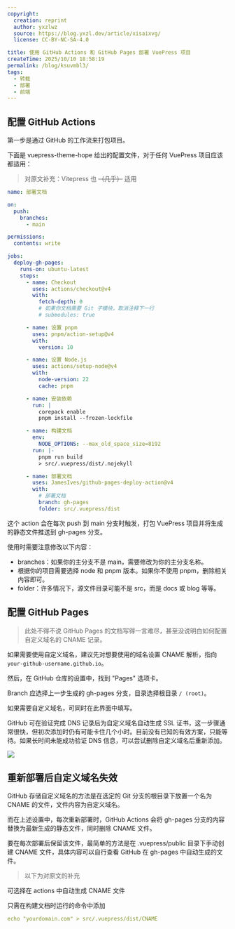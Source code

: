 ```yaml
---
copyright:
  creation: reprint
  author: yxzlwz
  source: https://blog.yxzl.dev/article/xisaixvg/
  license: CC-BY-NC-SA-4.0

title: 使用 GitHub Actions 和 GitHub Pages 部署 VuePress 项目
createTime: 2025/10/10 18:58:19
permalink: /blog/ksuvmbl3/
tags:
  - 转载
  - 部署
  - 前端
---
```


## 配置 GitHub Actions

第一步是通过 GitHub 的工作流来打包项目。

下面是 vuepress-theme-hope 给出的配置文件，对于任何 VuePress 项目应该都适用：

> 对原文补充：Vitepress 也 ~~（几乎）~~ 适用

```yaml
name: 部署文档

on:
  push:
    branches:
      - main

permissions:
  contents: write

jobs:
  deploy-gh-pages:
    runs-on: ubuntu-latest
    steps:
      - name: Checkout
        uses: actions/checkout@v4
        with:
          fetch-depth: 0
          # 如果你文档需要 Git 子模块，取消注释下一行
          # submodules: true

      - name: 设置 pnpm
        uses: pnpm/action-setup@v4
        with:
          version: 10

      - name: 设置 Node.js
        uses: actions/setup-node@v4
        with:
          node-version: 22
          cache: pnpm

      - name: 安装依赖
        run: |
          corepack enable
          pnpm install --frozen-lockfile

      - name: 构建文档
        env:
          NODE_OPTIONS: --max_old_space_size=8192
        run: |-
          pnpm run build
          > src/.vuepress/dist/.nojekyll

      - name: 部署文档
        uses: JamesIves/github-pages-deploy-action@v4
        with:
          # 部署文档
          branch: gh-pages
          folder: src/.vuepress/dist
```

这个 action 会在每次 push 到 main 分支时触发，打包 VuePress 项目并将生成的静态文件推送到 gh-pages 分支。

使用时需要注意修改以下内容：

- branches：如果你的主分支不是 main，需要修改为你的主分支名称。
- 根据你的项目需要选择 node 和 pnpm 版本。如果你不使用 pnpm，删除相关内容即可。
- folder：许多情况下，源文件目录可能不是 src，而是 docs 或 blog 等等。

## 配置 GitHub Pages

> 此处不得不说 GitHub Pages 的文档写得一言难尽，甚至没说明白如何配置自定义域名的 CNAME 记录。

如果需要使用自定义域名，建议先对想要使用的域名设置 CNAME 解析，指向 `your-github-username.github.io`。

然后，在 GitHub 仓库的设置中，找到 "Pages" 选项卡。

Branch 应选择上一步生成的 gh-pages 分支，目录选择根目录 `/ (root)`。

如果需要自定义域名，可同时在此界面中填写。

GitHub 可在验证完成 DNS 记录后为自定义域名自动生成 SSL 证书，这一步骤通常很快，但初次添加时仍有可能卡住几个小时。目前没有已知的有效方案，只能等待。如果长时间未能成功验证 DNS 信息，可以尝试删除自定义域名后重新添加。

![](https://blog.yxzl.dev/assets/20614f85aa4627824ba31d95d5bf26d4-CDuXFKru.png)

## 重新部署后自定义域名失效

GitHub 存储自定义域名的方法是在选定的 Git 分支的根目录下放置一个名为 CNAME 的文件，文件内容为自定义域名。

而在上述设置中，每次重新部署时，GitHub Actions 会将 gh-pages 分支的内容替换为最新生成的静态文件，同时删除 CNAME 文件。

要在每次部署后保留该文件，最简单的方法是在 .vuepress/public 目录下手动创建 CNAME 文件，具体内容可以自行查看 GitHub 在 gh-pages 中自动生成的文件。

> 以下为对原文的补充

可选择在 actions 中自动生成 CNAME 文件

只需在构建文档时运行的命令中添加

```yaml
echo "yourdomain.com" > src/.vuepress/dist/CNAME
```
